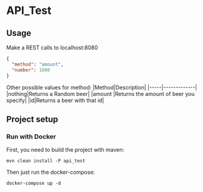 # API_Test

## Usage
Make a REST calls to localhost:8080
````json
{
  "method": "amount",
  "number": 1000
}

````
Other possible values for method:
|Method|Description|
|-----|-------------|
|nothing|Returns a Random beer|
|amount |Returns the amount of beer you specify|
|id|Returns a beer with that id|

## Project setup

### Run with Docker

First, you need to build the project with maven:
```
mvn clean install -P api_test
```

Then just run the docker-compose:
```
docker-compose up -d
```
